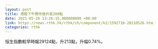 ```yaml
---
layout: post
title: 港股下午開市後升逾200點
date: 2021-05-26 13:26:15.000000000 +08:00
link: https://news.rthk.hk/rthk/ch/component/k2/1592716-20210526.htm
categories: rthk
---
```


恒生指數較早時報29124點，升213點，升幅0.74%。
